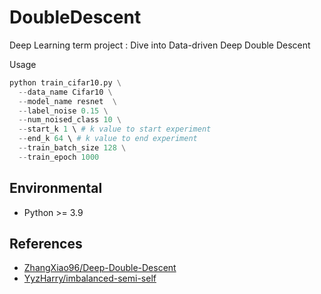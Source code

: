 # DoubleDescent
Deep Learning term project : Dive into Data-driven Deep Double Descent

Usage
```python
python train_cifar10.py \
  --data_name Cifar10 \
  --model_name resnet  \
  --label_noise 0.15 \
  --num_noised_class 10 \
  --start_k 1 \ # k value to start experiment
  --end_k 64 \ # k value to end experiment
  --train_batch_size 128 \
  --train_epoch 1000
```

## Environmental
- Python >= 3.9

## References
- [ZhangXiao96/Deep-Double-Descent](https://github.com/ZhangXiao96/Deep-Double-Descent/)
- [YyzHarry/imbalanced-semi-self](https://github.com/YyzHarry/imbalanced-semi-self/blob/master/dataset/imbalance_cifar.py)
